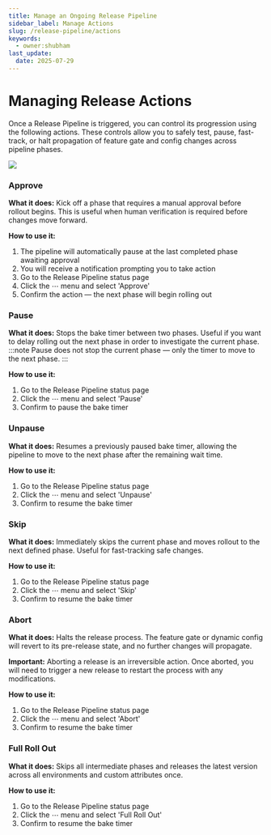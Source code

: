 ```yaml
---
title: Manage an Ongoing Release Pipeline
sidebar_label: Manage Actions
slug: /release-pipeline/actions
keywords:
  - owner:shubham
last_update:
  date: 2025-07-29
---
```


# Managing Release Actions

Once a Release Pipeline is triggered, you can control its progression using the following actions. These controls allow you to safely test, pause, fast-track, or halt propagation of feature gate and config changes across pipeline phases.

<img src="https://github.com/user-attachments/assets/519ecada-cce9-4b70-9492-62d21190a85a" />

### Approve
**What it does:**
Kick off a phase that requires a manual approval before rollout begins. This is useful when human verification is required before changes move forward.

**How to use it:**
1. The pipeline will automatically pause at the last completed phase awaiting approval
2. You will receive a notification prompting you to take action
3. Go to the Release Pipeline status page
4. Click the ⋯ menu and select 'Approve'
5. Confirm the action — the next phase will begin rolling out

### Pause
**What it does:**
Stops the bake timer between two phases. Useful if you want to delay rolling out the next phase in order to investigate the current phase. 
:::note
Pause does not stop the current phase — only the timer to move to the next phase.
:::

**How to use it:**
1. Go to the Release Pipeline status page
2. Click the ⋯ menu and select 'Pause'
3. Confirm to pause the bake timer

### Unpause
**What it does:**
Resumes a previously paused bake timer, allowing the pipeline to move to the next phase after the remaining wait time.

**How to use it:**
1. Go to the Release Pipeline status page
2. Click the ⋯ menu and select 'Unpause'
3. Confirm to resume the bake timer

### Skip
**What it does:**
Immediately skips the current phase and moves rollout to the next defined phase. Useful for fast-tracking safe changes.

**How to use it:**
1. Go to the Release Pipeline status page
2. Click the ⋯ menu and select 'Skip'
3. Confirm to resume the bake timer

### Abort
**What it does:**
Halts the release process. The feature gate or dynamic config will revert to its pre-release state, and no further changes will propagate.

**Important:** Aborting a release is an irreversible action. Once aborted, you will need to trigger a new release to restart the process with any modifications.

**How to use it:**
1. Go to the Release Pipeline status page
2. Click the ⋯ menu and select 'Abort'
3. Confirm to resume the bake timer

### Full Roll Out
**What it does:**
Skips all intermediate phases and releases the latest version across all environments and custom attributes once.

**How to use it:**
1. Go to the Release Pipeline status page
2. Click the ⋯ menu and select 'Full Roll Out'
3. Confirm to resume the bake timer
